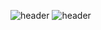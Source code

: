 ![header](https://capsule-render.vercel.app/api?type=wave&color=gradient&height=300)
![header](https://capsule-render.vercel.app/api?type=wave&color=gradient&height=300&section=footer)
